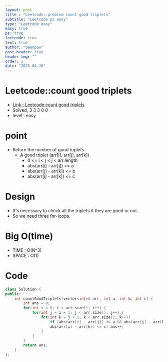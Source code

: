 ```yaml
---
layout: post
title : "Leetcode::problem count good triplets"
subtitle: "Leetcode ps easy"
type: "Leetcode easy"
easy: true
ps: true
leetcode: true
text: true
author: "beenpow"
post-header: true
header-img: ""
order: 1
date: "2025-04-28"
---
```


# Leetcode::count good triplets
- [Link : Leetcode:count good triplets](https://leetcode.com/problems/count-good-triplets/description/)
- Solved, 3 3 3 0 0
- level : easy

# point
- Return the number of good triplets.
    - A good triplet (arr[i], arr[j], arr[k])
        - 0 <= i < j < j < arr.length
        - abs(arr[i] - arr[j]) <= a
        - abs(arr[j] - arr[k]) <= b
        - abs(arr[i] - arr[k]) <= c

# Design
- It's necessary to check all the triplets if they are good or not.
- So we need three for-loops.

# Big O(time)
- TIME : O(N^3)
- SPACE : O(1)

# Code

```cpp
class Solution {
public:
    int countGoodTriplets(vector<int>& arr, int a, int b, int c) {
        int ans = 0;
        for(int i = 0; i < arr.size(); i++) {
            for(int j = i + 1; j < arr.size(); j++) {
                for(int k = j + 1; k < arr.size(); k++){
                    if (abs(arr[i] - arr[j]) <= a && abs(arr[j] - arr[k]) <= b &&
                    abs(arr[i] - arr[k]) <= c) ans++;
                }
            }
        }
        return ans;
    }
};
```